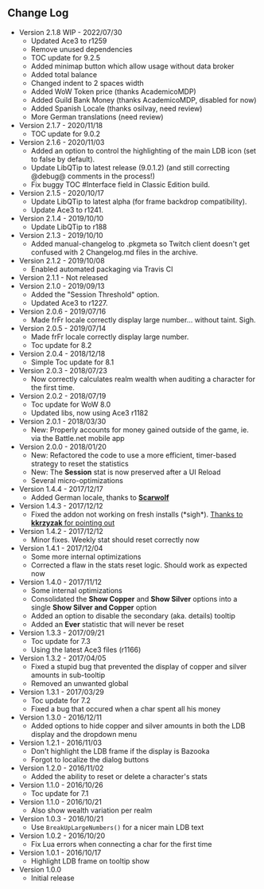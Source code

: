 ## Change Log

* Version 2.1.8 WIP - 2022/07/30
	* Updated Ace3 to r1259
	* Remove unused dependencies
	* TOC update for 9.2.5
	* Added minimap button which allow usage without data broker
	* Added total balance
	* Changed indent to 2 spaces width
	* Added WoW Token price (thanks AcademicoMDP)
	* Added Guild Bank Money (thanks AcademicoMDP, disabled for now)
	* Added Spanish Locale (thanks osilvay, need review)
	* More German translations (need review)
* Version 2.1.7 - 2020/11/18
	* TOC update for 9.0.2
* Version 2.1.6 - 2020/11/03
	* Added an option to control the highlighting of the main LDB icon (set to false by default).
	* Update LibQTip to latest release (9.0.1.2) (and still correcting @debug@ comments in the process!)
	* Fix buggy TOC #Interface field in Classic Edition build.
* Version 2.1.5 - 2020/10/17
	* Update LibQTip to latest alpha (for frame backdrop compatibility).
	* Update Ace3 to r1241.
* Version 2.1.4 - 2019/10/10
	* Update LibQTip to r188
* Version 2.1.3 - 2019/10/10
	* Added manual-changelog to .pkgmeta so Twitch client doesn't get confused with 2 Changelog.md files in the archive.
* Version 2.1.2 - 2019/10/08
	* Enabled automated packaging via Travis CI
* Version 2.1.1 - Not released
* Version 2.1.0 - 2019/09/13
	* Added the "Session Threshold" option.
	* Updated Ace3 to r1227.
* Version 2.0.6 - 2019/07/16
	* Made frFr locale correctly display large number... without taint. Sigh.
* Version 2.0.5 - 2019/07/14
	* Made frFr locale correctly display large number.
	* Toc update for 8.2
* Version 2.0.4 - 2018/12/18
	* Simple Toc update for 8.1
* Version 2.0.3 - 2018/07/23
	* Now correctly calculates realm wealth when auditing a character for the first time.
* Version 2.0.2 - 2018/07/19
	* Toc update for WoW 8.0
	* Updated libs, now using Ace3 r1182
* Version 2.0.1 - 2018/03/30
	* New: Properly accounts for money gained outside of the game, ie. via the Battle.net mobile app
* Version 2.0.0 - 2018/01/20
	* New: Refactored the code to use a more efficient, timer-based strategy to reset the statistics
	* New: The **Session** stat is now preserved after a UI Reload
	* Several micro-optimizations
* Version 1.4.4 - 2017/12/17
	* Added German locale, thanks to [**Scarwolf**](https://github.com/Septh/WoW-Broker_Cash/pull/2)
* Version 1.4.3 - 2017/12/12
	* Fixed the addon not working on fresh installs (\*sigh\*). [Thanks to **kkrzyzak** for pointing out](https://github.com/Septh/WoW-Broker_Cash/issues/1)
* Version 1.4.2 - 2017/12/12
	* Minor fixes. Weekly stat should reset correctly now
* Version 1.4.1 - 2017/12/04
	* Some more internal optimizations
	* Corrected a flaw in the stats reset logic. Should work as expected now
* Version 1.4.0 - 2017/11/12
	* Some internal optimizations
	* Consolidated the **Show Copper** and **Show Silver** options into a single **Show Silver and Copper** option
	* Added an option to disable the secondary (aka. details) tooltip
	* Added an **Ever** statistic that will never be reset
* Version 1.3.3 - 2017/09/21
	* Toc update for 7.3
	* Using the latest Ace3 files (r1166)
* Version 1.3.2 - 2017/04/05
	* Fixed a stupid bug that prevented the display of copper and silver amounts in sub-tooltip
	* Removed an unwanted global
* Version 1.3.1 - 2017/03/29
	* Toc update for 7.2
	* Fixed a bug that occured when a char spent all his money
* Version 1.3.0 - 2016/12/11
	* Added options to hide copper and silver amounts in both the LDB display and the dropdown menu
* Version 1.2.1 - 2016/11/03
	* Don't highlight the LDB frame if the display is Bazooka
	* Forgot to localize the dialog buttons
* Version 1.2.0 - 2016/11/02
	* Added the ability to reset or delete a character's stats
* Version 1.1.0 - 2016/10/26
	* Toc update for 7.1
* Version 1.1.0 - 2016/10/21
	* Also show wealth variation per realm
* Version 1.0.3 - 2016/10/21
	* Use `BreakUpLargeNumbers()` for a nicer main LDB text
* Version 1.0.2 - 2016/10/20
	* Fix Lua errors when connecting a char for the first time
* Version 1.0.1 - 2016/10/17
	* Highlight LDB frame on tooltip show
* Version 1.0.0
	* Initial release
